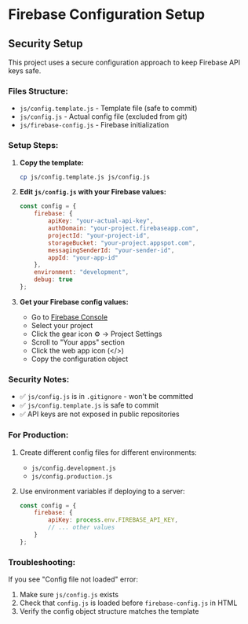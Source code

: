 # Firebase Configuration Setup

## Security Setup

This project uses a secure configuration approach to keep Firebase API keys safe.

### Files Structure:
- `js/config.template.js` - Template file (safe to commit)
- `js/config.js` - Actual config file (excluded from git)
- `js/firebase-config.js` - Firebase initialization

### Setup Steps:

1. **Copy the template:**
   ```bash
   cp js/config.template.js js/config.js
   ```

2. **Edit `js/config.js` with your Firebase values:**
   ```javascript
   const config = {
       firebase: {
           apiKey: "your-actual-api-key",
           authDomain: "your-project.firebaseapp.com",
           projectId: "your-project-id",
           storageBucket: "your-project.appspot.com",
           messagingSenderId: "your-sender-id",
           appId: "your-app-id"
       },
       environment: "development",
       debug: true
   };
   ```

3. **Get your Firebase config values:**
   - Go to [Firebase Console](https://console.firebase.google.com/)
   - Select your project
   - Click the gear icon ⚙️ → Project Settings
   - Scroll to "Your apps" section
   - Click the web app icon (</>)
   - Copy the configuration object

### Security Notes:

- ✅ `js/config.js` is in `.gitignore` - won't be committed
- ✅ `js/config.template.js` is safe to commit
- ✅ API keys are not exposed in public repositories

### For Production:

1. Create different config files for different environments:
   - `js/config.development.js`
   - `js/config.production.js`

2. Use environment variables if deploying to a server:
   ```javascript
   const config = {
       firebase: {
           apiKey: process.env.FIREBASE_API_KEY,
           // ... other values
       }
   };
   ```

### Troubleshooting:

If you see "Config file not loaded" error:
1. Make sure `js/config.js` exists
2. Check that `config.js` is loaded before `firebase-config.js` in HTML
3. Verify the config object structure matches the template 
